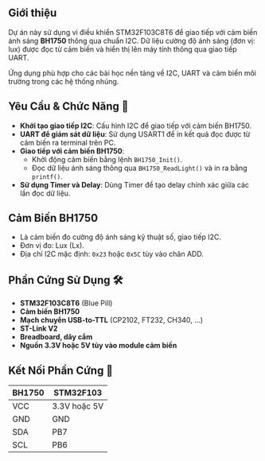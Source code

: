 ## Giới thiệu  
Dự án này sử dụng vi điều khiển STM32F103C8T6 để giao tiếp với cảm biến ánh sáng **BH1750** thông qua chuẩn I2C. Dữ liệu cường độ ánh sáng (đơn vị: lux) được đọc từ cảm biến và hiển thị lên máy tính thông qua giao tiếp UART.

Ứng dụng phù hợp cho các bài học nền tảng về I2C, UART và cảm biến môi trường trong các hệ thống nhúng.

## Yêu Cầu & Chức Năng 🎯
- **Khởi tạo giao tiếp I2C**: Cấu hình I2C để giao tiếp với cảm biến BH1750.
- **UART để giám sát dữ liệu**: Sử dụng USART1 để in kết quả đọc được từ cảm biến ra terminal trên PC.
- **Giao tiếp với cảm biến BH1750**:
  - Khởi động cảm biến bằng lệnh `BH1750_Init()`.
  - Đọc dữ liệu ánh sáng thông qua `BH1750_ReadLight()` và in ra bằng `printf()`.
- **Sử dụng Timer và Delay**: Dùng Timer để tạo delay chính xác giữa các lần đọc dữ liệu.

## Cảm Biến BH1750
- Là cảm biến đo cường độ ánh sáng kỹ thuật số, giao tiếp I2C.
- Đơn vị đo: Lux (Lx).
- Địa chỉ I2C mặc định: `0x23` hoặc `0x5C` tùy vào chân ADD.

## Phần Cứng Sử Dụng 🛠️
- **STM32F103C8T6** (Blue Pill)
- **Cảm biến BH1750**
- **Mạch chuyển USB-to-TTL** (CP2102, FT232, CH340, ...)
- **ST-Link V2**
- **Breadboard, dây cắm**
- **Nguồn 3.3V hoặc 5V tùy vào module cảm biến**

## Kết Nối Phần Cứng 🔌

| BH1750     | STM32F103     |
|------------|---------------|
| VCC        | 3.3V hoặc 5V   |
| GND        | GND           |
| SDA        | PB7           |
| SCL        | PB6           |
